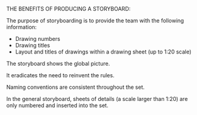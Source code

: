 THE BENEFITS OF PRODUCING A STORYBOARD:

The purpose of storyboarding is to provide the team with
the following information:

- Drawing numbers
- Drawing titles
- Layout and titles of drawings within a drawing sheet (up to <span class="highlight-red">1:20</span> scale)

The storyboard shows the global picture.

It eradicates the need to reinvent the rules.

Naming conventions are consistent throughout the set.

In the general storyboard, sheets of details (a scale larger than <span class="highlight-red">1:20</span>) are only numbered and inserted into the set.